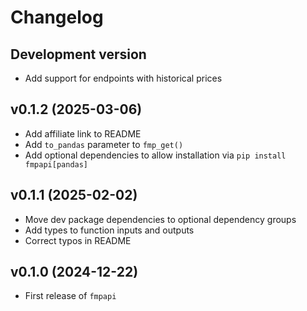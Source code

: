 # Changelog

## Development version

- Add support for endpoints with historical prices

## v0.1.2 (2025-03-06)

- Add affiliate link to README
- Add `to_pandas` parameter to `fmp_get()`
- Add optional dependencies to allow installation via `pip install fmpapi[pandas]`

## v0.1.1 (2025-02-02)

- Move dev package dependencies to optional dependency groups
- Add types to function inputs and outputs
- Correct typos in README

## v0.1.0 (2024-12-22)

- First release of `fmpapi`
